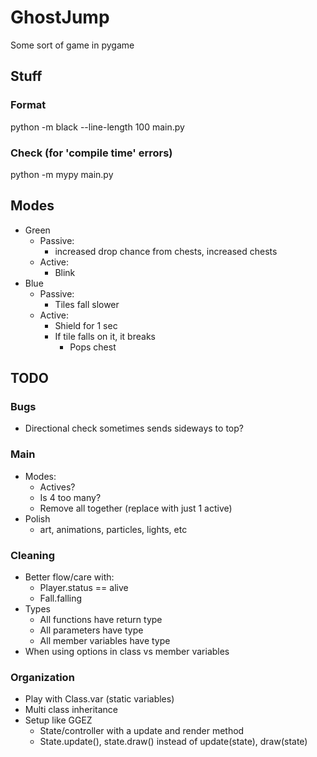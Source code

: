 # GhostJump
Some sort of game in pygame


## Stuff

### Format

python -m black --line-length 100 main.py

### Check (for 'compile time' errors)

python -m mypy main.py


## Modes

- Green
    - Passive:
        - increased drop chance from chests, increased chests
    - Active:
        - Blink
- Blue
    - Passive:
        - Tiles fall slower
    - Active:
        - Shield for 1 sec
        - If tile falls on it, it breaks
            - Pops chest


## TODO

### Bugs
- Directional check sometimes sends sideways to top?

### Main

- Modes:
    - Actives?
    - Is 4 too many?
    - Remove all together (replace with just 1 active)
- Polish
    - art, animations, particles, lights, etc

### Cleaning

- Better flow/care with:
    - Player.status == alive
    - Fall.falling
- Types
    - All functions have return type
    - All parameters have type
    - All member variables have type
- When using options in class vs member variables


### Organization

- Play with Class.var (static variables)
- Multi class inheritance
- Setup like GGEZ
    - State/controller with a update and render method
    - State.update(), state.draw() instead of update(state), draw(state)